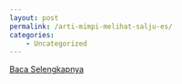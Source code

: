 ```yaml
---
layout: post
permalink: /arti-mimpi-melihat-salju-es/
categories:
    - Uncategorized
---
```


[Baca Selengkapnya](/02)